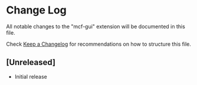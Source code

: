 # Change Log

All notable changes to the "mcf-gui" extension will be documented in this file.

Check [Keep a Changelog](http://keepachangelog.com/) for recommendations on how to structure this file.

## [Unreleased]

- Initial release